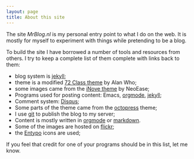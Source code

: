 ```yaml
---
layout: page
title: About this site
---
```


The site *MrBlog.nl* is my personal entry point to what I do on the
web. It is mostly for myself to experiment with things while
pretending to be a blog.

To build the site I have borrowed a number of tools and resources from
others. I try to keep a complete list of them complete with links back
to them:

* blog system is [jekyll][];
* theme is a modified [72 Class theme][class72] by Alan Who;
* some images came from the [iNove theme][inove] by NeoEase;
* Programs used for posting content: Emacs, [orgmode][], [jekyll][];
* Comment system: [Disqus][];
* Some parts of the theme came from the [octopress][] theme;
* I use [git][] to publish the blog to my server;
* Content is mostly written in [orgmode][] or [markdown][].
* Some of the images are hosted on [flickr][];
* the [Entypo][] icons are used;

If you feel that credit for one of your programs should be in this list, let me know.

[orgmode]:   http://orgmode.org "Your life in plain text"
[markdown]:  http://daringfireball.net/projects/markdown/ "Markdown"
[jekyll]:    http://jekyllrb.com "Simple, blog-aware, static sites"
[class72]:   http://alanwho.com/wordpress/72class/ "A theme for wordpress"
[disqus]:    http://disqus.com "Elevating the discussion"
[inove]:     http://www.neoease.com/inove/ "iNove wordpress theme"
[octopress]: http://octopress.org "A blogging framework for hackers"
[git]:       http://git-scm.com
[flickr]:    http://flickr.com
[entypo]:    http://entypo.com

